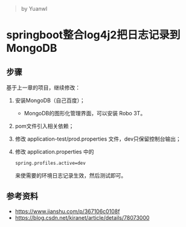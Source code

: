 > by Yuanwl

# springboot整合log4j2把日志记录到MongoDB

## 步骤

基于上一章的项目，继续修改：

1. 安装MongoDB（自己百度）；
    - MongoDB的图形化管理界面，可以安装 Robo 3T。

2. pom文件引入相关依赖；

3. 修改 application-test/prod.properties 文件，dev只保留控制台输出；

4. 修改 application.properties 中的

    ```xml
    spring.profiles.active=dev
    ```
    来使需要的环境日志记录生效，然后测试即可。


## 参考资料

- https://www.jianshu.com/p/367106c0108f
- https://blog.csdn.net/kiranet/article/details/78073000